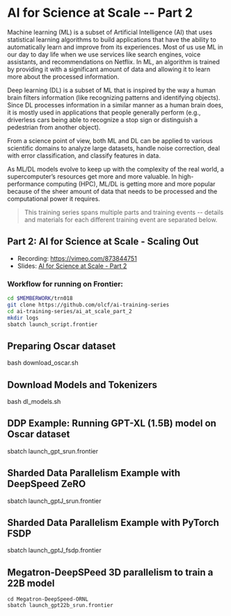 # AI for Science at Scale -- Part 2

Machine learning (ML) is a subset of Artificial Intelligence (AI) that uses statistical learning algorithms to build applications that have the ability to automatically learn and improve from its experiences. Most of us use ML in our day to day life when we use services like search engines, voice assistants, and recommendations on Netflix. In ML, an algorithm is trained by providing it with a significant amount of data and allowing it to learn more about the processed information.

Deep learning (DL) is a subset of ML that is inspired by the way a human brain filters information (like recognizing patterns and identifying objects). Since DL processes information in a similar manner as a human brain does, it is mostly used in applications that people generally perform (e.g., driverless cars being able to recognize a stop sign or distinguish a pedestrian from another object).

From a science point of view, both ML and DL can be applied to various scientific domains to analyze large datasets, handle noise correction, deal with error classification, and classify features in data.

As ML/DL models evolve to keep up with the complexity of the real world, a supercomputer’s resources get more and more valuable. In high-performance computing (HPC), ML/DL is getting more and more popular because of the sheer amount of data that needs to be processed and the computational power it requires.

> This training series spans multiple parts and training events -- details and materials for each different training event are separated below.

## Part 2: AI for Science at Scale - Scaling Out

* Recording: https://vimeo.com/873844751
* Slides: [AI for Science at Scale - Part 2](https://www.olcf.ornl.gov/wp-content/uploads/AIforSciencePart2.pdf)

### Workflow for running on Frontier:

```bash
cd $MEMBERWORK/trn018
git clone https://github.com/olcf/ai-training-series
cd ai-training-series/ai_at_scale_part_2
mkdir logs
sbatch launch_script.frontier
```

## Preparing Oscar dataset

bash download_oscar.sh

## Download Models and Tokenizers

bash dl_models.sh

## DDP Example: Running GPT-XL (1.5B) model on Oscar dataset

sbatch launch_gpt_srun.frontier


## Sharded Data Parallelism Example with DeepSpeed ZeRO

sbatch launch_gptJ_srun.frontier 

## Sharded Data Parallelism Example with PyTorch FSDP 

sbatch launch_gptJ_fsdp.frontier 



## Megatron-DeepSPeed 3D parallelism to train a 22B model
```
cd Megatron-DeepSpeed-ORNL
sbatch launch_gpt22b_srun.frontier
```
